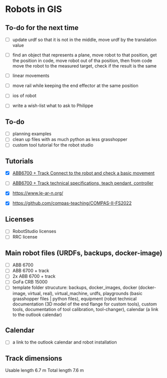 # Robots in GIS

## To-do for the next time

- [ ] update urdf so that it is not in the middle, move urdf by the translation value
- [ ] find an object that represents a plane, move robot to that position, get the position in code, move robot out of tha position, then from code move the robot to the measured target, check if the result is the same
- [ ] linear movements
- [ ] move rail while keeping the end effector at the same position
- [ ] ios of robot
- [ ] write a wish-list what to ask to Philippe


## To-do

- [ ] planning examples
- [ ] clean up files with as much python as less grasshopper
- [ ] custom tool tutorial for the robot studio

## Tutorials

- [X] [ABB6700 + Track Connect to the robot and check a basic movement](https://github.com/GIS-EPFL/Robots/tree/main/robot_files/abb_irb_6700_track_irtb_6004)
- [ ] [ABB6700 + Track technical specifications, teach pendant, controller](https://github.com/GIS-EPFL/Robots/tree/main/tutorials)
- [X] https://www.le-ar-n.org/
- [X] https://github.com/compas-teaching/COMPAS-II-FS2022


## Licenses

- [ ] RobotStudio licenses
- [ ] RRC license

## Main robot files (URDFs, backups, docker-image)

- [ ] ABB 6700
- [ ] ABB 6700 + track
- [ ] 2x ABB 6700 + track
- [ ] GoFa CRB 15000
- [ ] template folder strucuture: backups, docker_images, docker (docker-image, virtual, real), virtual_machine, urdfs, playgrounds (basic grasshopper files | python files), equipment (robot technical documentation (3D model of the end flange for custom tools), custom tools, documentation of tool calibration, tool-changer), calendar (a link to the outlook calendar)

## Calendar

- [ ] a link to the outlook calendar and robot installation

## Track dimensions

Usable length 6.7 m
Total length 7.6 m

